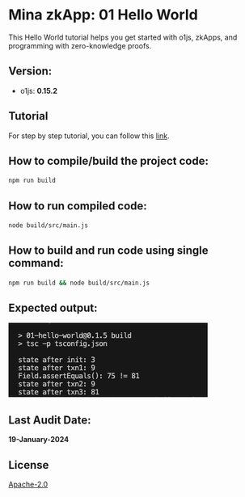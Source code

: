 # Mina zkApp: 01 Hello World

This Hello World tutorial helps you get started with o1js, zkApps, and programming with zero-knowledge proofs.

## Version:
- o1js: **0.15.2**

## Tutorial

For step by step tutorial, you can follow this [link](https://docs.minaprotocol.com/zkapps/tutorials/hello-world).

## How to compile/build the project code:

```sh
npm run build
```

## How to run compiled code:

```sh
node build/src/main.js
```

## How to build and run code using single command:

```sh
npm run build && node build/src/main.js
```

## Expected output:
![01output](01output.png)

## Last Audit Date:
 
**19-January-2024**

## License

[Apache-2.0](LICENSE)
